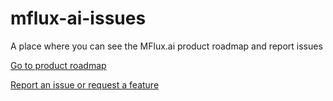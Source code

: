 # mflux-ai-issues

A place where you can see the MFlux.ai product roadmap and report issues

[Go to product roadmap](https://github.com/AIAScience/mflux-ai-issues/issues?q=is%3Aopen+is%3Aissue+label%3A%22planned+feature%22)

[Report an issue or request a feature](https://github.com/AIAScience/mflux-ai-issues/issues/new)
